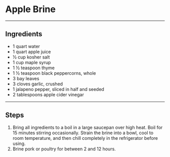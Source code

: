 # Apple Brine

---

## Ingredients

* 1 quart water
* 1 quart apple juice
* ½ cup kosher salt
* 1 cup maple syrup
* 1 ½ teaspoon thyme
* 1 ½ teaspoon black peppercorns, whole
* 3 bay leaves
* 3 cloves garlic, crushed
* 1 jalapeno pepper, sliced in half and seeded
* 2 tablespoons apple cider vinegar



---

## Steps

1.  Bring all ingredients to a boil in a large saucepan over high heat. Boil for 15 minutes stirring occasionally. Strain the brine into a bowl, cool to room temperature, and then chill completely in the refrigerator before using.
2.  Brine pork or poultry for between 2 and 12 hours.
